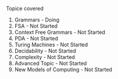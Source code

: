 Topice covered
1. Grammars - Doing
2. FSA - Not Started
3. Context Free Grammars - Not Started
4. PDA - Not Started
5. Turing Machines - Not Started
6. Decidability - Not Started
7. Complexity - Not Started
8. Advanced Topic - Not Started
9. New Models of Computing - Not Started